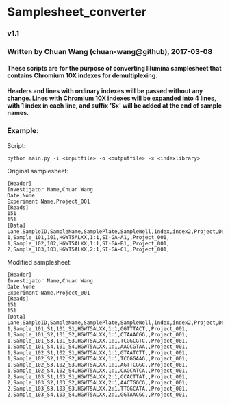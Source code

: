 # Samplesheet_converter
### v1.1
### Written by Chuan Wang (chuan-wang@github), 2017-03-08
#### These scripts are for the purpose of converting Illumina samplesheet that contains Chromium 10X indexes for demultiplexing.
#### Headers and lines with ordinary indexes will be passed without any change. Lines with Chromium 10X indexes will be expanded into 4 lines, with 1 index in each line, and suffix 'Sx' will be added at the end of sample names.
### Example:
Script:
```
python main.py -i <inputfile> -o <outputfile> -x <indexlibrary>
```
Original samplesheet:
```
[Header]
Investigator Name,Chuan Wang
Date,None
Experiment Name,Project_001
[Reads]
151
151
[Data]
Lane,SampleID,SampleName,SamplePlate,SampleWell,index,index2,Project,Description
1,Sample_101,101,HGWT5ALXX,1:1,SI-GA-A1,,Project_001,
1,Sample_102,102,HGWT5ALXX,1:1,SI-GA-B1,,Project_001,
2,Sample_103,103,HGWT5ALXX,2:1,SI-GA-C1,,Project_001,
```
Modified samplesheet:
```
[Header]
Investigator Name,Chuan Wang
Date,None
Experiment Name,Project_001
[Reads]
151
151
[Data]
Lane,SampleID,SampleName,SamplePlate,SampleWell,index,index2,Project,Description
1,Sample_101_S1,101_S1,HGWT5ALXX,1:1,GGTTTACT,,Project_001,
1,Sample_101_S2,101_S2,HGWT5ALXX,1:1,CTAAACGG,,Project_001,
1,Sample_101_S3,101_S3,HGWT5ALXX,1:1,TCGGCGTC,,Project_001,
1,Sample_101_S4,101_S4,HGWT5ALXX,1:1,AACCGTAA,,Project_001,
1,Sample_102_S1,102_S1,HGWT5ALXX,1:1,GTAATCTT,,Project_001,
1,Sample_102_S2,102_S2,HGWT5ALXX,1:1,TCCGGAAG,,Project_001,
1,Sample_102_S3,102_S3,HGWT5ALXX,1:1,AGTTCGGC,,Project_001,
1,Sample_102_S4,102_S4,HGWT5ALXX,1:1,CAGCATCA,,Project_001,
2,Sample_103_S1,103_S1,HGWT5ALXX,2:1,CCACTTAT,,Project_001,
2,Sample_103_S2,103_S2,HGWT5ALXX,2:1,AACTGGCG,,Project_001,
2,Sample_103_S3,103_S3,HGWT5ALXX,2:1,TTGGCATA,,Project_001,
2,Sample_103_S4,103_S4,HGWT5ALXX,2:1,GGTAACGC,,Project_001,
```
